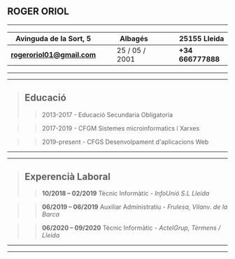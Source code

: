 ## ROGER ORIOL

* * *

|   Avinguda de la Sort, 5|   |   |  Albagés |   |   |   | 25155 Lleida |
|---|---|---|---|---|---|---|---|
| **rogeroriol01@gmail.com** |   |   | 25 / 05 / 2001  |   |   |   |  **+34 666777888** |

* * *
* * *

> ## Educació
> > 2013-2017 - Educació Secundaria Obligatoria

> > 2017-2019 - CFGM  Sistemes microinformatics i Xarxes

> > 2019-present - CFGS Desenvolpament d'aplicacions Web

* * *
* * *

> ## Experencià Laboral
> > __10/2018 – 02/2019__  Tècnic Informàtic - _InfoUnió S.L Lleida_

> > __06/2019 – 06/2019__ Auxiliar Administratiu - _Frulesa, Vilanv. de la Barca_

> > __06/2020 – 09/2020__ Tècnic Informàtic - _ActelGrup, Tèrmens / Lleida_

* * *
* * *
